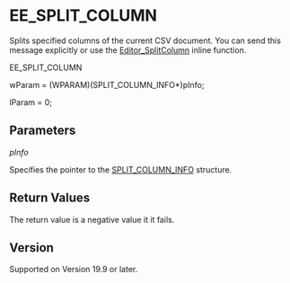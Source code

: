 # EE\_SPLIT\_COLUMN

Splits specified columns of the current CSV document. You can send this message explicitly or use the [Editor\_SplitColumn](../macro/editor_splitcolumn) inline function.

EE\_SPLIT\_COLUMN

wParam = (WPARAM)(SPLIT\_COLUMN\_INFO\*)pInfo;

lParam = 0;

## Parameters

_pInfo_

Specifies the pointer to the [SPLIT\_COLUMN\_INFO](../structure/split_column_info) structure.

## Return Values

The return value is a negative value it it fails.

## Version

Supported on Version 19.9 or later.
